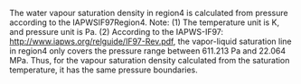 The water vapour saturation density in region4 is calculated from pressure according to the IAPWSIF97Region4.
Note: (1) The temperature unit is K, and pressure unit is Pa.
(2) According to the IAPWS-IF97: http://www.iapws.org/relguide/IF97-Rev.pdf, the vapor-liquid saturation line in region4 only covers the pressure range between 611.213 Pa and 22.064 MPa. Thus, for the vapour saturation density calculated from the saturation temperature, it has the same pressure boundaries.
